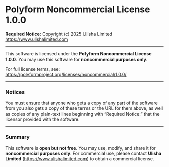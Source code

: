 # Polyform Noncommercial License 1.0.0

**Required Notice:**
Copyright (c) 2025 Ulisha Limited
<https://www.ulishalimited.com>

---

This software is licensed under the **Polyform Noncommercial License 1.0.0**.
You may use this software for **noncommercial purposes only**.

For full license terms, see:
<https://polyformproject.org/licenses/noncommercial/1.0.0/>

---

### Notices
You must ensure that anyone who gets a copy of any part of the software from you
also gets a copy of these terms or the URL for them above, as well as copies of any
plain-text lines beginning with “Required Notice:” that the licensor provided with the software.

---

### Summary
This software is **open but not free**.
You may use, modify, and share it for **noncommercial purposes only**.
For commercial use, please contact **Ulisha Limited**
(<https://www.ulishalimited.com>) to obtain a commercial license.
